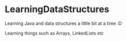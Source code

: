 # LearningDataStructures
Learning Java and data structures a little bit at a time :D

Learning things such as Arrays, LinkedLists etc
